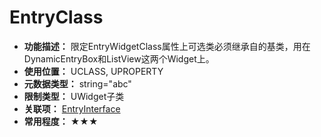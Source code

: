 ﻿# EntryClass

- **功能描述：** 限定EntryWidgetClass属性上可选类必须继承自的基类，用在DynamicEntryBox和ListView这两个Widget上。
- **使用位置：** UCLASS, UPROPERTY
- **元数据类型：** string="abc"
- **限制类型：** UWidget子类
- **关联项：** [EntryInterface](EntryInterface/EntryInterface.md)
- **常用程度：** ★★★
